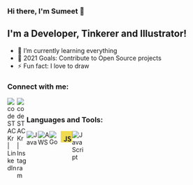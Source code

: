 ### Hi there, I'm Sumeet 👋

## I'm a Developer, Tinkerer and Illustrator!

- 🌱 I’m currently learning everything
- 🥅 2021 Goals: Contribute to Open Source projects
- ⚡ Fun fact: I love to draw

### Connect with me:

[<img align="left" alt="codeSTACKr | LinkedIn" width="22px" src="https://user-images.githubusercontent.com/33263014/138447590-a873d8c8-649a-4b72-a6a9-11a984ee9a3d.png" />][linkedin]
[<img align="left" alt="codeSTACKr | Instagram" width="22px" src="https://user-images.githubusercontent.com/33263014/138447553-5f59b236-a75b-40bd-9795-d18144dfe3e3.png" />][instagram]

<br/>

### Languages and Tools:

<img align="left" alt="Java" width="26px" src="https://user-images.githubusercontent.com/33263014/135703972-9bd259f8-d93e-441d-b149-2a63b8f2f5f2.png" />
<img align="left" alt="AWS" width="26px" src="https://user-images.githubusercontent.com/33263014/135703992-7546515e-bc0e-4fb6-b890-bd8fcdababce.png" />
<img align="left" alt="Go" width="26px" src="https://user-images.githubusercontent.com/33263014/135704005-adfc1c4e-9568-4423-ace7-b699e6b74c46.png" />
<img align="left" alt="JavaScript" width="26px" src="https://raw.githubusercontent.com/github/explore/80688e429a7d4ef2fca1e82350fe8e3517d3494d/topics/javascript/javascript.png" />
<img align="left" alt="JavaScript" width="26px" src="https://user-images.githubusercontent.com/33263014/135728293-175aa0fb-68a0-4c60-a6ea-658c1a4cf08b.png" />

[instagram]: https://www.instagram.com/sumeetkoli.14/
[linkedin]: https://www.linkedin.com/in/sumeet-koli-95515715a/
